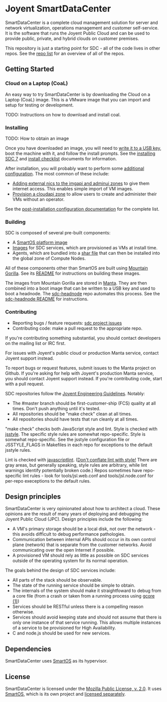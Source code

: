 <!--
    This Source Code Form is subject to the terms of the Mozilla Public
    License, v. 2.0. If a copy of the MPL was not distributed with this
    file, You can obtain one at http://mozilla.org/MPL/2.0/.
-->

<!--
    Copyright (c) 2014, Joyent, Inc.
-->

# Joyent SmartDataCenter

SmartDataCenter is a complete cloud management solution for server and network
virtualization, operations management and customer self-service. It is the
software that runs the Joyent Public Cloud and can be used to provide public,
private, and hybrid clouds on customer premises.

This repository is just a starting point for SDC - all of the code lives in
other repos.  See the
[repo list](https://github.com/joyent/sdc/blob/master/docs/developer-guide/repos.md)
for an overview of all of the repos.


## Getting Started

### Cloud on a Laptop (CoaL)

An easy way to try SmartDataCenter is by downloading the Cloud on a Laptop
(CoaL) image.  This is a VMware image that you can import and setup for testing
or development.

TODO: Instructions on how to download and install coal.


### Installing

TODO: How to obtain an image

Once you have downloaded an image, you will need to
[write it to a USB key](https://docs.joyent.com/sdc7/installing-sdc7/creating-a-usb-key-from-a-release-tarball),
boot the machine with it, and follow the install prompts.  See the
[installing SDC 7](https://docs.joyent.com/sdc7/installing-sdc7) and
[install checklist](https://docs.joyent.com/sdc7/installing-sdc7/install-checklist)
documents for information.

After installation, you will probably want to perform some
[additional configuration](https://docs.joyent.com/sdc7/installing-sdc7/post-installation-configuration).
The most common of these include:

* [Adding external nics to the imgapi and adminui zones](https://docs.joyent.com/sdc7/installing-sdc7/post-installation-configuration#AddingExternalNICstoHeadNodeVMs)
  to give them internet access.  This enables simple import of VM images.
* [Provision a cloudapi zone](https://docs.joyent.com/sdc7/installing-sdc7/post-installation-configuration#CreatingCloudAPI)
  to allow users to create and administer their VMs without an operator.

See the
[post-installation configuration documentation](https://docs.joyent.com/sdc7/installing-sdc7/post-installation-configuration)
for the complete list.


### Building

SDC is composed of several pre-built components:

* A [SmartOS platform image](https://github.com/joyent/smartos-live)
* [Images](https://docs.joyent.com/sdc7/working-with-images) for SDC
  services, which are provisioned as VMs at install time.
* Agents, which are bundled into a [shar file](https://github.com/joyent/sdc-agents-core)
  that can then be installed into the global zone of Compute Nodes.

All of these components other than SmartOS are built using
[Mountain Gorilla](https://github.com/joyent/mountain-gorilla). See its
[README](https://github.com/joyent/mountain-gorilla/blob/master/README.md) for
instructions on building these images.

The images from Mountain Gorilla are stored in
[Manta](https://www.joyent.com/products/manta).  They are then combined into
a boot image that can be written to a USB key and used to boot a headnode.  The
[sdc-headnode](https://github.com/joyent/sdc-headnode) repo automates this
process. See the
[sdc-headnode README](https://github.com/joyent/sdc-headnode/blob/master/README.md)
for instructions.


### Contributing

* Reporting bugs / feature requests: [sdc project issues](https://github.com/joyent/sdc/issues)
* Contributing code: make a pull request to the appropriate repo.

If you're contributing something substantial, you should contact developers on
the mailing list or IRC first.

For issues with Joyent's public cloud or production Manta service, contact
Joyent support instead.

To report bugs or request features, submit issues to the Manta project on
Github.  If you're asking for help with Joyent's production Manta service,
you should contact Joyent support instead.  If you're contributing code, start
with a pull request.

SDC repositories follow the
[Joyent Engineering Guidelines](https://github.com/joyent/eng).  Notably:

* The #master branch should be first-customer-ship (FCS) quality at all times.
  Don't push anything until it's tested.
* All repositories should be "make check" clean at all times.
* All repositories should have tests that run cleanly at all times.

"make check" checks both JavaScript style and lint.  Style is checked with
[jsstyle](https://github.com/davepacheco/jsstyle).  The specific style rules are
somewhat repo-specific.  Style is somewhat repo-specific.  See the jsstyle
configuration file or JSSTYLE\_FLAGS in Makefiles in each repo for exceptions
to the default jsstyle rules.

Lint is checked with
[javascriptlint](https://github.com/davepacheco/javascriptlint).  ([Don't
conflate lint with
style!](http://dtrace.org/blogs/dap/2011/08/23/javascriptlint/)  There are gray
areas, but generally speaking, style rules are arbitrary, while lint warnings
identify potentially broken code.)  Repos sometimes have repo-specific lint
rules - look for tools/jsl.web.conf and tools/jsl.node.conf for per-repo
execeptions to the default rules.


## Design principles

SmartDataCenter is very opinionated about how to architect a cloud.  These
opinions are the result of many years of deploying and debugging the Joyent
Public Cloud (JPC).  Design principles include the following:

* A VM's primary storage should be a local disk, not over the network - this
  avoids difficult to debug performance pathologies.
* Communication between internal APIs should occur in its own control plane
  (network) that is separate from the customer networks. Avoid communicating
  over the open Internet if possible.
* A provisioned VM should rely as little as possible on SDC services outside of
  the operating system for its normal operation.

The goals behind the design of SDC services include:

* All parts of the stack should be observable.
* The state of the running service should be simple to obtain.
* The internals of the system should make it straightfoward to debug from a
  core file (from a crash or taken from a running process using
  [gcore (1)](http://smartos.org/man/1/gcore))
* Services should be RESTful unless there is a compelling reason otherwise.
* Services should avoid keeping state and should not assume that there is
  only one instance of that service running. This allows multiple instances
  of a service to be provisioned for High Availability.
* C and node.js should be used for new services.


## Dependencies

SmartDataCenter uses [SmartOS](https://smartos.org) as its hypervisor.


## License

SmartDataCenter is licensed under the
[Mozilla Public License, v. 2.0](http://mozilla.org/MPL/2.0/). It uses
[SmartOS](http://smartos.org), which is its own project and
[licensed separately](http://smartos.org/cddl/).
